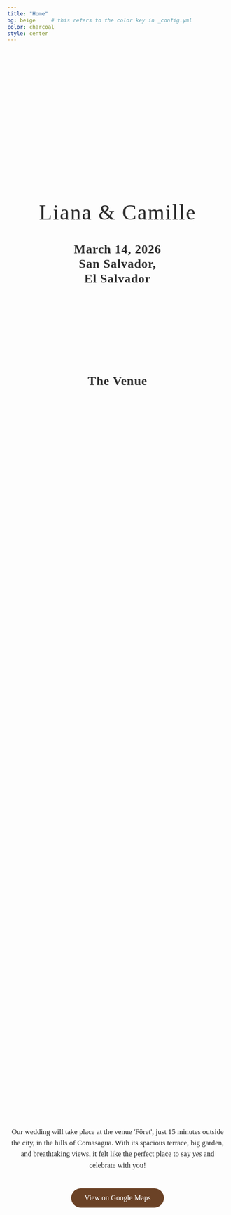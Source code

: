 ```yaml
---
title: "Home"
bg: beige     # this refers to the color key in _config.yml
color: charcoal
style: center
---
```


<!-- photo of us -->
<div style="
  width: 100%;
  aspect-ratio: 16 / 9;
  background: url('/assets/img/us_camaret.jpg') no-repeat center center;
  background-size: cover;
  border-radius: 8px; /* optional: soften corners */
">
</div>

<!-- "Liana y Camille" -->
<div style="
  text-align: center;
  margin: 60px 20px 40px 20px;
  font-family: 'Playfair Display', serif;
  font-size: 3.5em;
  color: #2C2C2C;
  letter-spacing: 2px;
  line-height: 1.1;
  text-shadow: 1px 1px 2px rgba(0,0,0,0.1);
">
  Liana & Camille
</div>

<!-- Date & Location -->
<div style="
  text-align: center;
  margin: 0 20px 40px 20px;
  font-family: 'Playfair Display', serif;
  font-size: 2em;                           
  color: #2C2C2C;                          
  letter-spacing: 1px;
  line-height: 1.2;
  text-shadow: 0.5px 0.5px 1px rgba(0,0,0,0.1);
">
  <strong>March 14, 2026 <br>
  San Salvador,<br>El Salvador</strong>
</div>


<div style="margin-top: 200px;"></div>   <!-- add blank space above -->

<!-- The Venue -->
<div style="
  text-align: center;
  margin: 0 20px 40px 20px;
  font-family: 'Playfair Display', serif;
  font-size: 2em;                           /* big but smaller than names */
  color: #2C2C2C;                            /* softer accent color */
  letter-spacing: 1px;
  line-height: 1.2;
  text-shadow: 0.5px 0.5px 1px rgba(0,0,0,0.1);
">
  <strong>The Venue</strong>
</div>

<!-- photo of the Venue -->
<div style="
  width: 100%;
  min-height: 40vh; /* takes 40% of viewport height */
  background: url('/assets/img/venue_foret_inst_2.jpeg') no-repeat center center;
  background-size: cover;
  border-radius: 8px; /* optional: soften corners */
">
</div>

<!-- text about the venue-->
<div style="
  color: #2C2C2C;
  font-family: 'Playfair Display', serif;
  line-height: 1.5;
  text-align: center;
  max-width: 700px;
  margin: 40px auto;
">
  <p style="font-size: 1.2em;">
    Our wedding will take place at the venue 'Fôret', just 15 minutes outside the city, in the hills of Comasagua. With its spacious terrace, big garden, and breathtaking views, it felt like the perfect place to say <em>yes</em> and celebrate with you!
  </p>
</div>

<!-- Google Maps Button -->
<div style="text-align: center; margin-top: 20px;">
  <a href="https://maps.app.goo.gl/UUYhwFLp6w7YjkA89" target="_blank" 
     style="
       display: inline-block;
       background-color: #6B4226;   /* warm accent */
       color: #fff;
       font-family: 'Playfair Display', serif;
       font-size: 1.2em;
       padding: 12px 30px;
       border-radius: 30px;
       text-decoration: none;
       transition: background-color 0.3s ease;
     "
     onmouseover="this.style.backgroundColor='#8B5E3C'"
     onmouseout="this.style.backgroundColor='#6B4226'">
    View on Google Maps
  </a>
</div>



